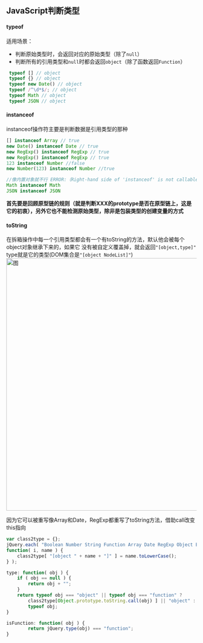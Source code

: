 ## JavaScript判断类型
#### typeof
适用场景：
 - 判断原始类型时，会返回对应的原始类型（除了`null`）
 - 判断所有的引用类型和`null`时都会返回`object`（除了函数返回`Function`）
```javascript
 typeof [] // object
 typeof {} // object
 typeof new Date() // object
 typeof /^\d*$/; // object
 typeof Math // object
 typeof JSON // object
```
#### instanceof
instanceof操作符主要是判断数据是引用类型的那种
```javascript
[] instanceof Array // true
new Date() instanceof Date // true
new RegExp() instanceof RegExp // true
new RegExp() instanceof RegExp // true
123 instanceof Number //false
new Number(123) instanceof Number //true

//像内置对象就不行 ERROR:（Right-hand side of 'instanceof' is not callable）告诉你右侧不可调用
Math instanceof Math
JSON instanceof JSON
```
**首先要是回顾原型链的规则（就是判断XXX的prototype是否在原型链上，这是它的初衷），另外它也不能检测原始类型，除非是包装类型的创建变量的方式**

#### toString
在拆箱操作中每一个引用类型都会有一个有toString的方法，默认他会被每个object对象继承下来的，如果它
没有被自定义覆盖掉，就会返回`"[object,type]"` type就是它的类型(DOM集合是`"[object NodeList]"`)
<img :src="$withBase('/toString.png')" width="666px" alt="图">

因为它可以被重写像Array和Date，RegExp都重写了toString方法，借助call改变this指向
```javascript
var class2type = {};
jQuery.each( "Boolean Number String Function Array Date RegExp Object Error Symbol".split( " " ),
function( i, name ) {
	class2type[ "[object " + name + "]" ] = name.toLowerCase();
} );

type: function( obj ) {
	if ( obj == null ) {
		return obj + "";
	}
	return typeof obj === "object" || typeof obj === "function" ?
		class2type[Object.prototype.toString.call(obj) ] || "object" :
		typeof obj;
}

isFunction: function( obj ) {
		return jQuery.type(obj) === "function";
}
```